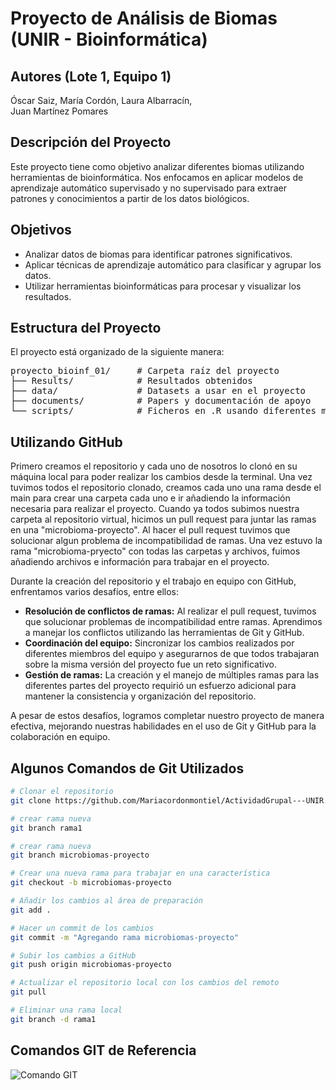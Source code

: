 # Proyecto de Análisis de Biomas (UNIR - Bioinformática)
## Autores (Lote 1, Equipo 1)
Óscar Saiz, 
María Cordón, 
Laura Albarracín,  
Juan Martínez Pomares

## Descripción del Proyecto
Este proyecto tiene como objetivo analizar diferentes biomas utilizando herramientas de bioinformática. Nos enfocamos en aplicar modelos de aprendizaje automático supervisado y no supervisado para extraer patrones y conocimientos a partir de los datos biológicos.

## Objetivos
- Analizar datos de biomas para identificar patrones significativos.
- Aplicar técnicas de aprendizaje automático para clasificar y agrupar los datos.
- Utilizar herramientas bioinformáticas para procesar y visualizar los resultados.

## Estructura del Proyecto
El proyecto está organizado de la siguiente manera:

<pre>
proyecto_bioinf_01/     # Carpeta raíz del proyecto
├── Results/            # Resultados obtenidos
├── data/               # Datasets a usar en el proyecto
├── documents/          # Papers y documentación de apoyo
└── scripts/            # Ficheros en .R usando diferentes modelos de ML supervisado y no supervisado
</pre>

## Utilizando GitHub
Primero creamos el repositorio y cada uno de nosotros lo clonó en su máquina local para poder realizar los cambios desde la terminal.
Una vez tuvimos todos el repositorio clonado, creamos cada uno una rama desde el main para crear una carpeta cada uno e ir añadiendo la información necesaria para realizar el proyecto.
Cuando ya todos subimos nuestra carpeta al repositorio virtual, hicimos un pull request para juntar las ramas en una "microbioma-proyecto". 
Al hacer el pull request tuvimos que solucionar algun problema de incompatibilidad de ramas.
Una vez estuvo la rama "microbioma-pryecto" con todas las carpetas y archivos, fuimos añadiendo archivos e información para trabajar en el proyecto.

Durante la creación del repositorio y el trabajo en equipo con GitHub, enfrentamos varios desafíos, entre ellos:

- **Resolución de conflictos de ramas:** Al realizar el pull request, tuvimos que solucionar problemas de incompatibilidad entre ramas. Aprendimos a manejar los conflictos utilizando las herramientas de Git y GitHub.
- **Coordinación del equipo:** Sincronizar los cambios realizados por diferentes miembros del equipo y asegurarnos de que todos trabajaran sobre la misma versión del proyecto fue un reto significativo.
- **Gestión de ramas:** La creación y el manejo de múltiples ramas para las diferentes partes del proyecto requirió un esfuerzo adicional para mantener la consistencia y organización del repositorio.

A pesar de estos desafíos, logramos completar nuestro proyecto de manera efectiva, mejorando nuestras habilidades en el uso de Git y GitHub para la colaboración en equipo.

## Algunos Comandos de Git Utilizados

```sh
# Clonar el repositorio
git clone https://github.com/Mariacordonmontiel/ActividadGrupal---UNIR.git

# crear rama nueva
git branch rama1

# crear rama nueva
git branch microbiomas-proyecto

# Crear una nueva rama para trabajar en una característica
git checkout -b microbiomas-proyecto

# Añadir los cambios al área de preparación
git add .

# Hacer un commit de los cambios
git commit -m "Agregando rama microbiomas-proyecto"

# Subir los cambios a GitHub
git push origin microbiomas-proyecto

# Actualizar el repositorio local con los cambios del remoto
git pull

# Eliminar una rama local
git branch -d rama1
```

## Comandos GIT de Referencia
![Comando GIT](https://res.cloudinary.com/practicaldev/image/fetch/s--Zib71Fgv--/c_limit%2Cf_auto%2Cfl_progressive%2Cq_auto%2Cw_880/https://dev-to-uploads.s3.amazonaws.com/uploads/articles/n082uxea33j6zq3mca7u.png)

